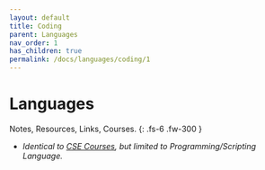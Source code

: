```yaml
---
layout: default
title: Coding
parent: Languages
nav_order: 1
has_children: true
permalink: /docs/languages/coding/1
---
```


# Languages

Notes, Resources, Links, Courses.
{: .fs-6 .fw-300 }

- *Identical to [CSE Courses](../docs/courses), but limited to Programming/Scripting Language.*